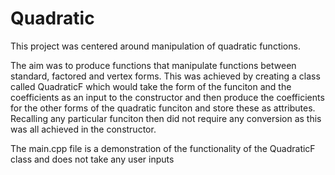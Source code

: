 # Quadratic

This project was centered around manipulation of quadratic functions.

The aim was to produce functions that manipulate functions between standard, factored and vertex forms. This was achieved by creating a class called QuadraticF which would take the form of the funciton and the coefficients as an input to the constructor and then produce the coefficients for the other forms of the quadratic funciton and store these as attributes. Recalling any particular funciton then did not require any conversion as this was all achieved in the constructor.

The main.cpp file is a demonstration of the functionality of the QuadraticF class and does not take any user inputs
